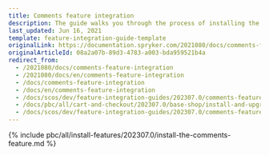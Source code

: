 ```yaml
---
title: Comments feature integration
description: The guide walks you through the process of installing the Comments feature into your project.
last_updated: Jun 16, 2021
template: feature-integration-guide-template
originalLink: https://documentation.spryker.com/2021080/docs/comments-feature-integration
originalArticleId: 08a2a07b-89d3-4783-a003-bda959521b4a
redirect_from:
  - /2021080/docs/comments-feature-integration
  - /2021080/docs/en/comments-feature-integration
  - /docs/comments-feature-integration
  - /docs/en/comments-feature-integration
  - /docs/scos/dev/feature-integration-guides/202307.0/comments-feature-integration.html
  - /docs/pbc/all/cart-and-checkout/202307.0/base-shop/install-and-upgrade/install-features/install-the-comments-feature.html
  - /docs/scos/dev/feature-integration-guides/202307.0/comments-feature-integration.html
---
```


{% include pbc/all/install-features/202307.0/install-the-comments-feature.md %} <!-- To edit, see /_includes/pbc/all/install-features/202307.0/install-the-comments-feature.md -->

